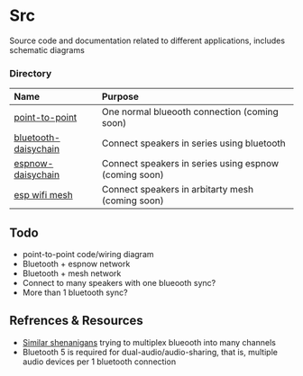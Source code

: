 # Src
Source code and documentation related to different applications, includes schematic diagrams

### Directory 
| Name                                         | Purpose                                              | 
| :--                                          | :--                                                  |
|[point-to-point](point-to-point)              | One normal blueooth connection  (coming soon)        |
|[bluetooth-daisychain](bluetooth-daisychain)  | Connect speakers in series using bluetooth           |
|[espnow-daisychain](espnow-daisychain)        | Connect speakers in series using espnow (coming soon)|
|[esp wifi mesh](mesh)                         | Connect speakers in arbitarty mesh      (coming soon)|

## Todo
- point-to-point code/wiring diagram
- Bluetooth + espnow network
- Bluetooth + mesh network
- Connect to many speakers with one blueooth sync?
- More than 1 bluetooth sync?

## Refrences & Resources
- [Similar shenanigans](https://github.com/pschatzmann/arduino-audio-tools/discussions/864) trying to multiplex blueooth into many channels
- Bluetooth 5 is required for dual-audio/audio-sharing, that is, multiple audio devices per 1 bluetooth connection